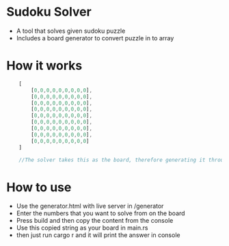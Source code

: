 # Sudoku Solver
* A tool that solves given sudoku puzzle
* Includes a board generator to convert puzzle in to array

# How it works
```js 
    [
        [0,0,0,0,0,0,0,0,0],
        [0,0,0,0,0,0,0,0,0],
        [0,0,0,0,0,0,0,0,0],
        [0,0,0,0,0,0,0,0,0],
        [0,0,0,0,0,0,0,0,0],
        [0,0,0,0,0,0,0,0,0],
        [0,0,0,0,0,0,0,0,0],
        [0,0,0,0,0,0,0,0,0],
        [0,0,0,0,0,0,0,0,0]
    ]

    //The solver takes this as the board, therefore generating it through the generator is simpler
```

# How to use
* Use the generator.html with live server in /generator
* Enter the numbers that you want to solve from on the board
* Press build and then copy the content from the console
* Use this copied string as your board in main.rs
* then just run cargo r and it will print the answer in console